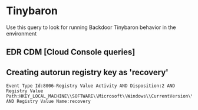 # Tinybaron

Use this query to look for running Backdoor Tinybaron behavior in the environment

## EDR CDM [Cloud Console queries]

## Creating autorun registry key as 'recovery'

```
Event Type Id:8006-Registry Value Activity AND Disposition:2 AND Registry Value Path:HKEY_LOCAL_MACHINE\\SOFTWARE\\Microsoft\\Windows\\CurrentVersion\\Run\\ AND Registry Value Name:recovery

```
